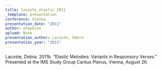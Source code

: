 ```yaml
---
title: lacoste_elastic_2011
_template: presentation
conference: Vienna
presentation_date: "2011"
author: ehopkins
upload: None
presentation_author: Lacoste, Debra
presentation_year: "2011"
---
```

Lacoste, Debra. 2011b. “Elastic Melodies: Variants in Responsory Verses.” Presented at the IMS Study Group Cantus Planus, Vienna, August 26.